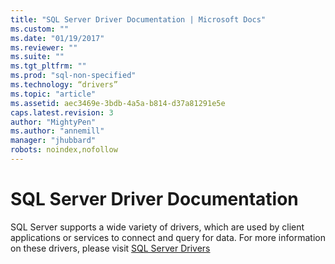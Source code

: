 ```yaml
---
title: "SQL Server Driver Documentation | Microsoft Docs"
ms.custom: ""
ms.date: "01/19/2017"
ms.reviewer: ""
ms.suite: ""
ms.tgt_pltfrm: ""
ms.prod: "sql-non-specified"
ms.technology: “drivers”
ms.topic: "article"
ms.assetid: aec3469e-3bdb-4a5a-b814-d37a81291e5e
caps.latest.revision: 3
author: "MightyPen"
ms.author: "annemill"
manager: "jhubbard"
robots: noindex,nofollow
---
```

# SQL Server Driver Documentation
SQL Server supports a wide variety of drivers, which are used by client applications or services to connect and query for data. For more information on these drivers, please visit [SQL Server Drivers](../connect/sql-server-drivers.md)